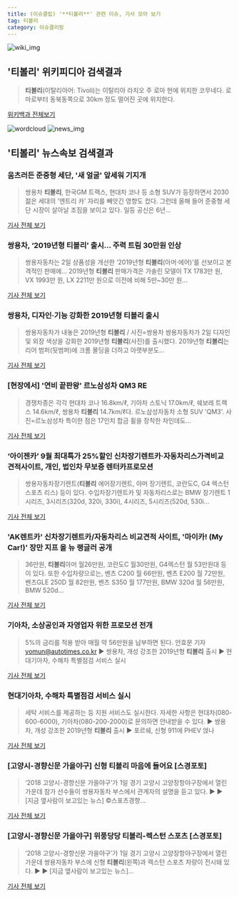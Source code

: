 ```yaml
---
title: (이슈클립) '**티볼리**' 관련 이슈, 기사 모아 보기
tag: 티볼리
category: 이슈클리핑
---
```

![wiki_img](https://user-images.githubusercontent.com/42597476/44503234-41136a80-a6d0-11e8-9071-6fc6418eafe4.png)
## **'**티볼리**'** 위키피디아 검색결과
>**티볼리**(이탈리아어: Tivoli)는 이탈리아 라치오 주 로마 현에 위치한 코무네다. 로마로부터 동북동쪽으로 30km 정도 떨어진 곳에 위치한다.

<a href="https://ko.wikipedia.org/wiki/티볼리" target="_blank">위키백과 전체보기</a>

![wordcloud](https://s3.ap-northeast-2.amazonaws.com/lyrics101-wordcloud/2018-09-02-1535870276.png)
![news_img](https://user-images.githubusercontent.com/42597476/44507050-1206f400-a6e4-11e8-8d98-7ffbfebb353f.png)
## **'**티볼리**'** 뉴스속보 검색결과
### 움츠러든 준중형 세단, '새 얼굴' 앞세워 기지개

>쌍용차 **티볼리**, 한국GM 트랙스, 현대차 코나 등 소형 SUV가 등장하면서 2030 젊은 세대의 '엔트리 카' 자리를 빼앗긴 영향도 컸다. 그런데 올해 들어 준중형 세단 시장이 살아날 조짐을 보이고 있다. 일등 공신은 6년...

<a href="http://app.yonhapnews.co.kr/YNA/Basic/SNS/r.aspx?c=AKR20180831174000003&did=1195m" target="_blank">기사 전체 보기</a>

### 쌍용차, ‘2019년형 **티볼리**’ 출시… 주력 트림 30만원 인상

>쌍용자동차는 2일 상품성을 개선한 ‘2019년형 **티볼리**(아머·에어)’를 선보이고 본격적인 판매에... 2019년형 **티볼리** 판매가격은 가솔린 모델이 TX 1783만 원, VX 1993만 원, LX 2211만 원으로 이전에 비해 5만~30만 원...

<a href="http://news.donga.com/3/all/20180831/91775378/3" target="_blank">기사 전체 보기</a>

### 쌍용차, 디자인·기능 강화한 2019년형 **티볼리** 출시

>쌍용자동차가 내놓은 2019년형 **티볼리** / 사진=쌍용차 쌍용자동차가 2일 디자인 및 외장 색상을 강화한 2019년형 **티볼리**(사진)를 출시했다. 2019년형 **티볼리**는 리어 범퍼(뒷범퍼)에 크롬 몰딩을 더하고 아랫부분도...

<a href="http://news.hankyung.com/article/201808319460g" target="_blank">기사 전체 보기</a>

### [현장에서] '연비 끝판왕' 르노삼성차 QM3 RE

>경쟁차종은 각각 현대차 코나 16.8km/ℓ, 기아차 스토닉 17.0km/ℓ, 쉐보레 트랙스 14.6km/ℓ, 쌍용차 **티볼리** 14.7km/ℓ다. 르노삼성자동차 소형 SUV 'QM3'. 사진=르노삼성차 특이한 점은 17인치 합금 휠을 장착한 차인데도...

<a href="http://www.econovill.com/news/articleView.html?idxno=345209" target="_blank">기사 전체 보기</a>

### ‘아이젠카’ 9월 최대특가 25%할인 신차장기렌트카·자동차리스가격비교 견적사이트, 개인, 법인차 무보증 렌터카프로모션

>쌍용자동차장기렌트(**티볼리** 에어장기렌트, 아머 장기렌트, 코란도C, G4 렉스턴 스포츠 리스) 등이 있다. 수입차장기렌트카 및 자동차리스로는 BMW 장기렌트 1시리즈, 3시리즈(320d, 320i, 330i), 4시리즈, 5시리즈(520d, 530i...

<a href="http://www.ihalla.com/read.php3?aid=1535814000606503348" target="_blank">기사 전체 보기</a>

### 'AK렌트카' 신차장기렌트카/자동차리스 비교견적 사이트, '마이카! (My Car!)' 장만 지프 올 뉴 랭글러 공개

>36만원, **티볼리**아머 월26만원, 코란도C 월30만원, G4렉스턴 월 53만원대 등이 있다.   또한 수입차량으로는, 벤츠 C200 월 66만원, 벤츠 E200 월 72만원, 벤츠GLE 250D 월 82만원, 벤츠 S350 월 177만원, BMW 320d 월 56만원, BMW 520d...

<a href="http://www.ujnews.co.kr/news/articleView.html?idxno=422198" target="_blank">기사 전체 보기</a>

### 기아차, 소상공인과 자영업자 위한 프로모션 전개

>5%의 금리를 적용 받아 매월 약 56만원을 납부하면 된다.  안효문 기자 yomun@autotimes.co.kr ▶ 쌍용차, 개성 강조한 2019년형 **티볼리** 출시 ▶ 현대기아차, 수해차 특별점검 서비스 실시

<a href="http://autotimes.hankyung.com/apps/news.sub_view?popup=0&nid=03&c1=03&c2=03&c3=00&nkey=201809021009421" target="_blank">기사 전체 보기</a>

### 현대기아차, 수해차 특별점검 서비스 실시

>세탁 서비스를 제공하는 등 지원 서비스도 실시한다.    자세한 사항은 현대차(080-600-6000), 기아차(080-200-2000)로 문의하면 안내받을 수 있다. ▶ 쌍용차, 개성 강조한 2019년형 **티볼리** 출시 ▶ 포르쉐, 신형 911에 PHEV 얹나

<a href="http://autotimes.hankyung.com/apps/news.sub_view?popup=0&nid=03&c1=03&c2=03&c3=00&nkey=201809021016121" target="_blank">기사 전체 보기</a>

### [고양시-경향신문 가을야구] 신형 **티볼리** 마음에 들어요 [스경포토]

>‘2018 고양시-경향신문 가을야구’가 1일 경기 고양시 고양장항야구장에서 열린 가운데 참가 선수들이 쌍용자동차 부스에서 관계자의 설명을 듣고 있다. ▶ ▶ [지금 옆사람이 보고있는 뉴스] ©스포츠경향...

<a href="http://sports.khan.co.kr/news/sk_index.html?art_id=201809011152003&sec_id=510201&pt=nv" target="_blank">기사 전체 보기</a>

### [고양시-경향신문 가을야구] 위풍당당 **티볼리**-렉스턴 스포츠 [스경포토]

>‘2018 고양시-경향신문 가을야구’가 1일 경기 고양시 고양장항야구장에서 열린 가운데 쌍용자동차 부스에 신형 **티볼리**(왼쪽)과 렉스턴 스포츠 차량이 전시돼 있다. ▶ ▶ [지금 옆사람이 보고있는 뉴스]...

<a href="http://sports.khan.co.kr/news/sk_index.html?art_id=201809011150003&sec_id=510201&pt=nv" target="_blank">기사 전체 보기</a>


